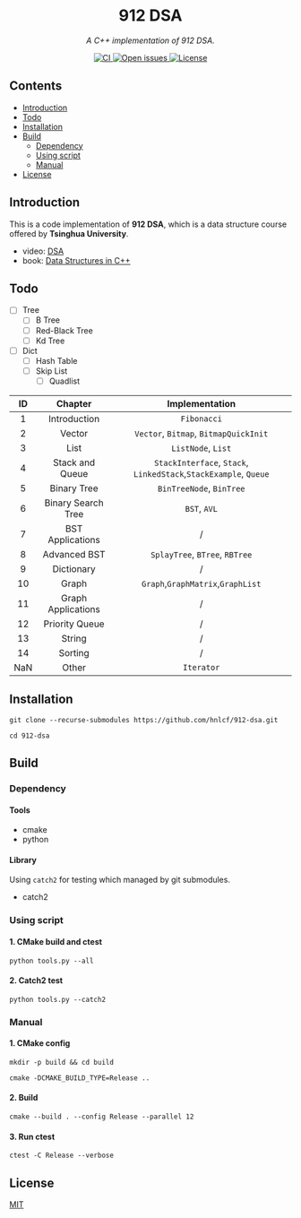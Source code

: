 <div align="center">
    <h1> 912 DSA </h1>
    <i> A C++ implementation of 912 DSA. </i>
    <p></p>
    <a href="https://github.com/hnlcf/912-dsa/actions/workflows/build.yml">
        <img src="https://img.shields.io/github/workflow/status/hnlcf/912-dsa/CI?label=CI" alt="CI">
    </a>
    <a href="https://github.com/hnlcf/912-dsa/issues">
        <img src="https://img.shields.io/github/issues/hnlcf/912-dsa" alt="Open issues">
    </a>
    <a href="https://github.com/hnlcf/912-dsa/blob/master/LICENSE">
        <img src="https://img.shields.io/github/license/hnlcf/912-dsa?color=blue" alt="License">
    </a>
</div>

## Contents

- [Introduction](#introduction)
- [Todo](#todo)
- [Installation](#installation)
- [Build](#build)
  - [Dependency](#dependency)
  - [Using script](#using-script)
  - [Manual](#manual)
- [License](#license)

## Introduction

This is a code implementation of **912 DSA**, which is a data structure course offered by **Tsinghua
University**.

- video: [DSA](https://www.xuetangx.com/course/THU08091000384/10322765?channel=i.area.learn_title)
- book: [Data Structures in C++](http://dsa.cs.tsinghua.edu.cn/~deng/ds/dsacpp/index.htm)

## Todo

- [ ] Tree
  - [ ] B Tree
  - [ ] Red-Black Tree
  - [ ] Kd Tree
- [ ] Dict
  - [ ] Hash Table
  - [ ] Skip List
    - [ ] Quadlist

|  ID  |       Chapter       |                               Implementation                                |
|:----:|:-------------------:|:---------------------------------------------------------------------------:|
|  1   |    Introduction     |                                 `Fibonacci`                                 |
|  2   |       Vector        |                    `Vector`, `Bitmap`, `BitmapQuickInit`                    |
|  3   |        List         |                             `ListNode`, `List`                              |
|  4   |   Stack and Queue   |      `StackInterface`, `Stack`, `LinkedStack`,`StackExample`, `Queue`       |
|  5   |     Binary Tree     |                          `BinTreeNode`, `BinTree`                           |
|  6   | Binary Search Tree  |                                `BST`, `AVL`                                 |
|  7   |  BST Applications   |                                      /                                      |
|  8   |    Advanced BST     |                       `SplayTree`, `BTree`, `RBTree`                        |
|  9   |     Dictionary      |                                      /                                      |
|  10  |        Graph        |                      `Graph`,`GraphMatrix`,`GraphList`                      |
|  11  | Graph Applications  |                                      /                                      |
|  12  |   Priority Queue    |                                      /                                      |
|  13  |       String        |                                      /                                      |
|  14  |       Sorting       |                                      /                                      |
| NaN  |        Other        |                                 `Iterator`                                  |

## Installation

```shell
git clone --recurse-submodules https://github.com/hnlcf/912-dsa.git

cd 912-dsa
```

## Build

### Dependency

#### Tools

- cmake
- python

#### Library

Using `catch2` for testing which managed by git submodules.

- catch2

### Using script

#### 1. CMake build and ctest

```shell
python tools.py --all
```

#### 2. Catch2 test

```shell
python tools.py --catch2
```

### Manual

#### 1. CMake config

```shell
mkdir -p build && cd build

cmake -DCMAKE_BUILD_TYPE=Release ..
```

#### 2. Build

```shell
cmake --build . --config Release --parallel 12
```

#### 3. Run ctest

```shell
ctest -C Release --verbose
```

## License

[MIT](./LICENSE)

